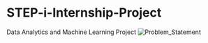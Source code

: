 # STEP-i-Internship-Project
Data Analytics and Machine Learning Project
![Problem_Statement](https://user-images.githubusercontent.com/96991878/196696493-d082bce5-f613-4720-89b2-db0024be905a.PNG)
